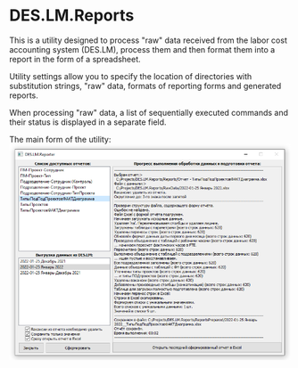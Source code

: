 # DES.LM.Reports

This is a utility designed to process "raw" data received from the labor cost accounting system (DES.LM), process them and then format them into a report in the form of a spreadsheet.

Utility settings allow you to specify the location of directories with substitution strings, "raw" data, formats of reporting forms and generated reports.

When processing "raw" data, a list of sequentially executed commands and their status is displayed in a separate field.


The main form of the utility:
![Main form](https://github.com/DIVIGL1/DES.LM.Reports/blob/main/DES.LM.ReporterMainForm.png)

